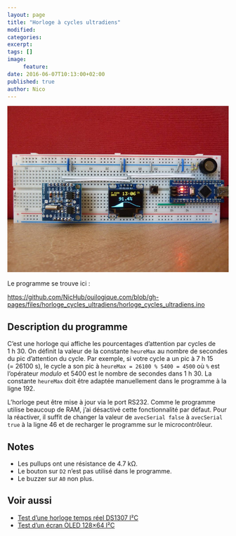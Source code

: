 ```yaml
---
layout: page
title: "Horloge à cycles ultradiens"
modified:
categories:
excerpt:
tags: []
image:
     feature:
date: 2016-06-07T10:13:00+02:00
published: true
author: Nico
---
```


![...](/files/horloge_cycles_ultradiens/horloge_cycles_ultradiens_lowres.jpg)

Le programme se trouve ici :

<https://github.com/NicHub/ouilogique.com/blob/gh-pages/files/horloge_cycles_ultradiens/horloge_cycles_ultradiens.ino>


## Description du programme

C’est une horloge qui affiche les pourcentages d’attention par cycles de 1 h 30. On définit la valeur de la constante `heureMax` au nombre de secondes du pic d’attention du cycle. Par exemple, si votre cycle a un pic à 7 h 15 (= 26100 s), le cycle a son pic à `heureMax = 26100 % 5400 = 4500` où `%` est l’opérateur *modulo* et 5400 est le nombre de secondes dans 1 h 30. La constante `heureMax` doit être adaptée manuellement dans le programme à la ligne 192.

L’horloge peut être mise à jour via le port RS232. Comme le programme utilise beaucoup de RAM, j’ai désactivé cette fonctionnalité par défaut. Pour la réactiver, il suffit de changer la valeur de `avecSerial false` à `avecSerial true` à la ligne 46 et de recharger le programme sur le microcontrôleur.

## Notes

- Les pullups ont une résistance de 4.7 kΩ.
- Le bouton sur `D2` n’est pas utilisé dans le programme.
- Le buzzer sur `A0` non plus.

## Voir aussi

- [Test d’une horloge temps réel DS1307 I²C](http://ouilogique.com/test_horloge_temps_reel_i2c/)
- [Test d’un écran OLED 128×64 I²C](http://ouilogique.com/test_ecran_oled_i2c_128x64/)

